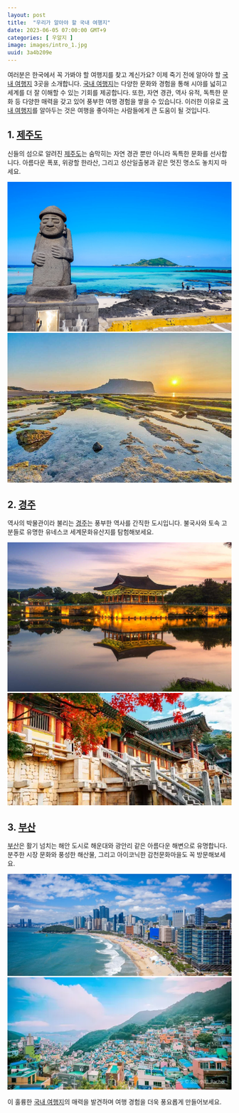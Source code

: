 ```yaml
---
layout: post
title:  "우리가 알아야 할 국내 여행지"
date: 2023-06-05 07:00:00 GMT+9
categories: [ 우알지 ]
image: images/intro_1.jpg
uuid: 3a4b209e
---
```


여러분은 한국에서 꼭 가봐야 할 여행지를 찾고 계신가요? 이제 죽기 전에 알아야 할 [국내 여행지][topic] 3곳을 소개합니다. [국내 여행지][topic]는 다양한 문화와 경험을 통해 시야를 넓히고 세계를 더 잘 이해할 수 있는 기회를 제공합니다. 또한, 자연 경관, 역사 유적, 독특한 문화 등 다양한 매력을 갖고 있어 풍부한 여행 경험을 쌓을 수 있습니다. 이러한 이유로 [국내 여행지][topic]를 알아두는 것은 여행을 좋아하는 사람들에게 큰 도움이 될 것입니다.

## 1. [제주도][main1]

신들의 섬으로 알려진 [제주도][main1]는 숨막히는 자연 경관 뿐만 아니라 독특한 문화를 선사합니다. 아름다운 폭포, 위광할 한라산, 그리고 성산일출봉과 같은 멋진 명소도 놓치지 마세요.

![1_1.jpg](images/1_1.jpg)
![1_2.jpg](images/1_2.jpg)

## 2. [경주][main2]

역사의 박물관이라 불리는 [경주][main2]는 풍부한 역사를 간직한 도시입니다. 불국사와 토속 고분들로 유명한 유네스코 세계문화유산지를 탐험해보세요.

![2_1.jpg](images/2_1.jpg)
![2_2.webp](images/2_2.webp)

## 3. [부산][main3]

[부산][main3]은 활기 넘치는 해안 도시로 해운대와 광안리 같은 아름다운 해변으로 유명합니다. 분주한 시장 문화와 풍성한 해산물, 그리고 아이코닉한 감천문화마을도 꼭 방문해보세요.

![3_1.jpg](images/3_1.jpg)
![3_2.webp](images/3_2.webp)


이 훌륭한 [국내 여행지][topic]의 매력을 발견하며 여행 경험을 더욱 풍요롭게 만들어보세요.

[topic]: https://www.google.com/search?q=국내여행지
[main1]: https://www.google.com/search?q=제주도
[main2]: https://www.google.com/search?q=경주
[main3]: https://www.google.com/search?q=부산